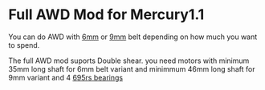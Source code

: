 # Full AWD Mod for Mercury1.1

You can do AWD with [6mm](AWD_6mmBelt) or [9mm](AWD_9mmBelt) belt depending on how much you want to spend.


The full AWD mod suports Double shear. you need motors with minimum 35mm long shaft for 6mm belt variant and minimmum 46mm long shaft for 9mm variant and 4 [695rs bearings](https://vi.aliexpress.com/item/1005003141257945.html?pdp_npi=4%40dis%21RON%21RON%2048.29%21RON%2042.07%21%21%2110.33%219.00%21%40210390c217305813520083967e1b2f%2112000024314826797%21sh%21RO%21921752181%21X&spm=a2g0o.store_pc_allItems_or_groupList.new_all_items_2007521272189.1005003141257945&gatewayAdapt=glo2vnm)
